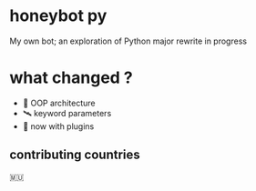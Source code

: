 # honeybot py 

My own bot; an exploration of Python
major rewrite in progress

# what changed ?

 * 🍬 OOP architecture
 * 🛰️ keyword parameters
 * 🔌 now with plugins

## contributing countries

🇲🇺


 



